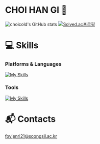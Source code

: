 # CHOI HAN GI 👋
![choicold's GitHub stats](https://github-readme-stats.vercel.app/api?username=choicold&show_icons=true&theme=radical)
[![Solved.ac프로필](http://mazassumnida.wtf/api/v2/generate_badge?boj=fovjenrl21)](https://solved.ac/fovjenrl21)

# 💻 Skills
### Platforms & Languages
[![My Skills](https://skillicons.dev/icons?i=java,spring,mysql&theme=dark)](https://skillicons.dev)

### Tools
[![My Skills](https://skillicons.dev/icons?i=git,github,idea&theme=dark)](https://skillicons.dev)
 
# :mailbox_with_mail: Contacts
fovjenrl21@soongsil.ac.kr
